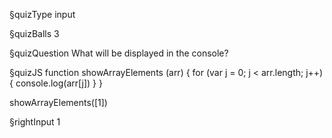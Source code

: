 §quizType
input

§quizBalls
3


§quizQuestion
What will be displayed in the console?



§quizJS
function showArrayElements (arr) {
  for (var j = 0; j < arr.length; j++) {
    console.log(arr[j])
  }
}

showArrayElements([1])



§rightInput
1
